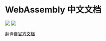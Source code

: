 # WebAssembly 中文文档

[![](https://img.shields.io/website/https/wasm-cn.org.svg?style=flat-square)](https://wasm-cn.org/)
[![](https://img.shields.io/travis/int64ago/wasm-cn.svg?style=flat-square)](https://travis-ci.org/int64ago/wasm-cn)

翻译自[官方文档](http://webassembly.org/)



 [travis-url]: https://travis-ci.org/int64ago/wasm-cn
 [travis-image]: https://img.shields.io/travis/int64ago/wasm-cn.svg?style=flat-square